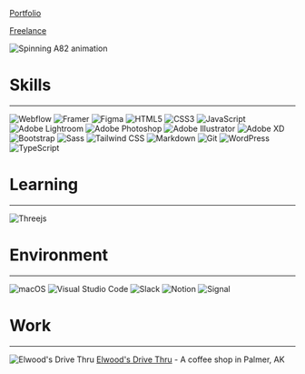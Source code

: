 
[Portfolio](https://www.tombeadie.com/)

[Freelance](https://www.atomic82.com/)

![Spinning A82 animation](https://media.giphy.com/media/Y3AM9v99YSr3rFGaHF/giphy.gif)

<!--
<br>
<img src="https://media.giphy.com/media/Y3AM9v99YSr3rFGaHF/giphy.gif" width="40" height="40" />
-->


# Skills
----
![Webflow](https://a11ybadges.com/badge?logo=webflow)
![Framer](https://a11ybadges.com/badge?logo=framer)
![Figma](https://a11ybadges.com/badge?logo=figma)
![HTML5](https://a11ybadges.com/badge?logo=html5)
![CSS3](https://a11ybadges.com/badge?logo=css3)
![JavaScript](https://a11ybadges.com/badge?logo=javascript)
![Adobe Lightroom](https://a11ybadges.com/badge?logo=adobelightroom)
![Adobe Photoshop](https://a11ybadges.com/badge?logo=adobephotoshop)
![Adobe Illustrator](https://a11ybadges.com/badge?logo=adobeillustrator)
![Adobe XD](https://a11ybadges.com/badge?logo=adobexd)
![Bootstrap](https://a11ybadges.com/badge?logo=bootstrap)
![Sass](https://a11ybadges.com/badge?logo=sass)
![Tailwind CSS](https://a11ybadges.com/badge?logo=tailwindcss)
![Markdown](https://img.shields.io/badge/markdown-%23000000.svg?style=for-the-badge&logo=markdown&logoColor=white)
![Git](https://img.shields.io/badge/git-%23F05033.svg?style=for-the-badge&logo=git&logoColor=white)
![WordPress](https://a11ybadges.com/badge?logo=wordpress)
![TypeScript](https://img.shields.io/badge/typescript-%23007ACC.svg?style=for-the-badge&logo=typescript&logoColor=white)

# Learning
----
![Threejs](https://img.shields.io/badge/threejs-black?style=for-the-badge&logo=three.js&logoColor=white)

# Environment
----
![macOS](https://img.shields.io/badge/mac%20os-000000?style=for-the-badge&logo=macos&logoColor=F0F0F0)
![Visual Studio Code](https://img.shields.io/badge/Visual%20Studio%20Code-0078d7.svg?style=for-the-badge&logo=visual-studio-code&logoColor=white)
![Slack](https://a11ybadges.com/badge?logo=slack)
![Notion](https://a11ybadges.com/badge?logo=notion)
![Signal](https://a11ybadges.com/badge?logo=signal)

# Work
----
![Elwood's Drive Thru](https://github.com/Atomic82/Atomic82/assets/91224202/895dcfae-0c59-4fc9-a35e-9e5d71983fa9)
 [Elwood's Drive Thru](https://www.elwoodsdrivethru.com/)  - A coffee shop in Palmer, AK


